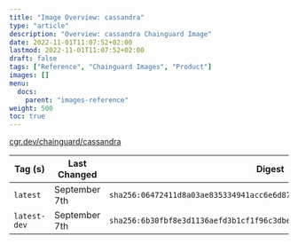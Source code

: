 ```yaml
---
title: "Image Overview: cassandra"
type: "article"
description: "Overview: cassandra Chainguard Image"
date: 2022-11-01T11:07:52+02:00
lastmod: 2022-11-01T11:07:52+02:00
draft: false
tags: ["Reference", "Chainguard Images", "Product"]
images: []
menu:
  docs:
    parent: "images-reference"
weight: 500
toc: true
---
```


[cgr.dev/chainguard/cassandra](https://github.com/chainguard-images/images/tree/main/images/cassandra)

| Tag (s)       | Last Changed  | Digest                                                                    |
|---------------|---------------|---------------------------------------------------------------------------|
|  `latest`     | September 7th | `sha256:06472411d8a03ae835334941acc6e6d87f607640eae895c6fa130273ab85970c` |
|  `latest-dev` | September 7th | `sha256:6b30fbf8e3d1136aefd3b1cf1f96c3dbe0af9153da37f809b59dec4a0839a3cf` |



